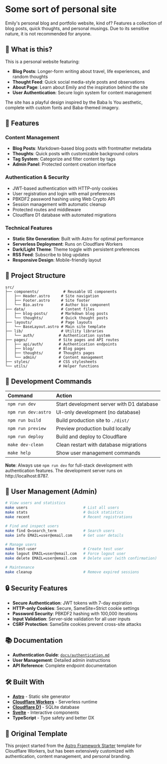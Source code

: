 # Some sort of personal site

Emily's personal blog and portfolio website, kind of? Features a collection of blog posts, quick thoughts, and personal musings. Due to its sensitive nature, it is not recommended for anyone.

## 🌟 What is this?

This is a personal website featuring:
- **Blog Posts**: Longer-form writing about travel, life experiences, and random thoughts
- **Thought Feed**: Quick social media-style posts and observations  
- **About Page**: Learn about Emily and the inspiration behind the site
- **User Authentication**: Secure login system for content management

The site has a playful design inspired by the Baba Is You aesthetic, complete with custom fonts and Baba-themed imagery.

## 🚀 Features

### Content Management
- **Blog Posts**: Markdown-based blog posts with frontmatter metadata
- **Thoughts**: Quick posts with customizable background colors
- **Tag System**: Categorize and filter content by tags
- **Admin Panel**: Protected content creation interface

### Authentication & Security
- JWT-based authentication with HTTP-only cookies
- User registration and login with email preferences
- PBKDF2 password hashing using Web Crypto API
- Session management with automatic cleanup
- Protected routes and middleware
- Cloudflare D1 database with automated migrations

### Technical Features
- **Static Site Generation**: Built with Astro for optimal performance
- **Serverless Deployment**: Runs on Cloudflare Workers
- **Dark/Light Theme**: Theme toggle with persistent preferences
- **RSS Feed**: Subscribe to blog updates
- **Responsive Design**: Mobile-friendly layout

## 📁 Project Structure

```
src/
├── components/           # Reusable UI components
│   ├── Header.astro     # Site navigation
│   ├── Footer.astro     # Site footer
│   └── Bio.astro        # Author bio component
├── data/                # Content files
│   ├── blog-posts/      # Markdown blog posts
│   └── thoughts/        # Quick thought posts
├── layouts/             # Page layouts
│   └── BaseLayout.astro # Main site template
├── lib/                 # Utility libraries
│   └── auth/           # Authentication system
├── pages/              # Site pages and API routes
│   ├── api/auth/       # Authentication endpoints
│   ├── blog/           # Blog pages
│   ├── thoughts/       # Thoughts pages
│   └── admin/          # Content management
├── styles/             # CSS stylesheets
└── utils/              # Helper functions
```

## 🧞 Development Commands

| Command           | Action                                       |
| :---------------- | :------------------------------------------- |
| `npm run dev`     | Start development server with D1 database    |
| `npm run dev:astro` | UI-only development (no database)         |
| `npm run build`   | Build production site to `./dist/`          |
| `npm run preview` | Preview production build locally             |
| `npm run deploy`  | Build and deploy to Cloudflare              |
| `make dev-clean`  | Clean restart with database migrations      |
| `make help`       | Show user management commands                |

**Note**: Always use `npm run dev` for full-stack development with authentication features. The development server runs on http://localhost:8787.

## 👥 User Management (Admin)

```bash
# View users and statistics
make users                         # List all users
make stats                         # Quick statistics
make recent                        # Recent registrations

# Find and inspect users
make find Q=search_term            # Search users
make info EMAIL=user@email.com     # Get user details

# Manage users  
make test-user                     # Create test user
make logout EMAIL=user@email.com   # Force logout user
make delete EMAIL=user@email.com   # Delete user (with confirmation)

# Maintenance
make cleanup                       # Remove expired sessions
```

## 🔒 Security Features

- **Secure Authentication**: JWT tokens with 7-day expiration
- **HTTP-only Cookies**: Secure, SameSite=Strict cookie settings
- **Password Security**: PBKDF2 hashing with 100,000 iterations
- **Input Validation**: Server-side validation for all user inputs
- **CSRF Protection**: SameSite cookies prevent cross-site attacks

## 📚 Documentation

- **Authentication Guide**: [`docs/authentication.md`](./docs/authentication.md)
- **User Management**: Detailed admin instructions
- **API Reference**: Complete endpoint documentation

## 🛠️ Built With

- **[Astro](https://astro.build)** - Static site generator
- **[Cloudflare Workers](https://workers.cloudflare.com)** - Serverless runtime
- **[Cloudflare D1](https://developers.cloudflare.com/d1/)** - SQLite database
- **[Svelte](https://svelte.dev)** - Interactive components
- **TypeScript** - Type safety and better DX

## 📖 Original Template

This project started from the [Astro Framework Starter](https://github.com/cloudflare/templates/tree/main/packages/astro) template for Cloudflare Workers, but has been extensively customized with authentication, content management, and personal branding.
